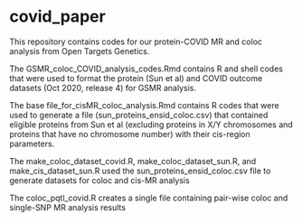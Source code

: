 # covid_paper
 
This repository contains codes for our protein-COVID MR and coloc analysis from Open Targets Genetics.

The GSMR_coloc_COVID_analysis_codes.Rmd contains R and shell codes that were used to format the protein (Sun et al) and COVID outcome datasets (Oct 2020, release 4) for GSMR analysis.

The base file_for_cisMR_coloc_analysis.Rmd contains R codes that were used to generate a file (sun_proteins_ensid_coloc.csv) that contained eligible proteins from Sun et al (excluding proteins in X/Y chromosomes and proteins that have no chromosome number) with their cis-region parameters.

The make_coloc_dataset_covid.R, make_coloc_dataset_sun.R, and make_cis_dataset_sun.R used the sun_proteins_ensid_coloc.csv file to generate datasets for coloc and cis-MR analysis

The coloc_pqtl_covid.R creates a single file containing pair-wise coloc and single-SNP MR analysis results
